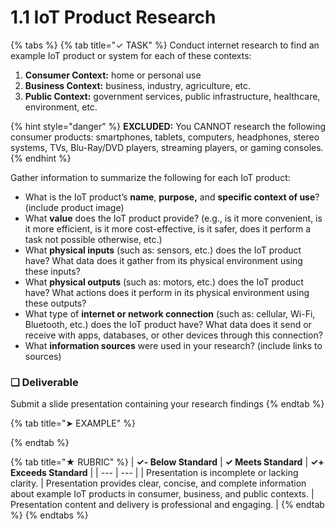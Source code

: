 # 1.1 IoT Product Research

{% tabs %}
{% tab title="✓ TASK" %}
Conduct internet research to find an example IoT product or system for each of these contexts:

1. **Consumer Context:** home or personal use
2. **Business Context:** business, industry, agriculture, etc.
3. **Public Context:** government services, public infrastructure, healthcare, environment, etc.

{% hint style="danger" %}
**EXCLUDED:** You CANNOT research the following consumer products: smartphones, tablets, computers, headphones, stereo systems, TVs, Blu-Ray/DVD players, streaming players, or gaming consoles.
{% endhint %}

Gather information to summarize the following for each IoT product:

* What is the IoT product’s **name**, **purpose,** and **specific context of use**? \(include product image\)
* What **value** does the IoT product provide? \(e.g., is it more convenient, is it more efficient, is it more cost-effective, is it safer, does it perform a task not possible otherwise, etc.\)
* What **physical inputs** \(such as: sensors, etc.\) does the IoT product have? What data does it gather from its physical environment using these inputs?
* What **physical outputs** \(such as: motors, etc.\) does the IoT product have? What actions does it perform in its physical environment using these outputs?
* What type of **internet or network connection** \(such as: cellular, Wi-Fi, Bluetooth, etc.\) does the IoT product have? What data does it send or receive with apps, databases, or other devices through this connection?
* What **information sources** were used in your research? \(include links to sources\)

### **❏ Deliverable**

Submit a slide presentation containing your research findings
{% endtab %}

{% tab title="➤ EXAMPLE" %}

{% endtab %}

{% tab title="★ RUBRIC" %}
| **✓- Below Standard** | **✓ Meets Standard** | **✓+ Exceeds Standard** |
| --- | --- |
| Presentation is incomplete or lacking clarity. | Presentation provides clear, concise, and complete information about example IoT products in consumer, business, and public contexts. | Presentation content and delivery is professional and engaging. |
{% endtab %}
{% endtabs %}

